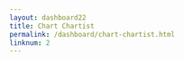 ```yaml
---
layout: dashboard22
title: Chart Chartist
permalink: /dashboard/chart-chartist.html
linknum: 2
---
```

